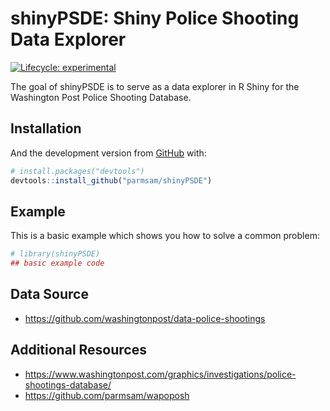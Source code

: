 
<!-- README.md is generated from README.Rmd. Please edit that file -->

# shinyPSDE: Shiny Police Shooting Data Explorer

<!-- badges: start -->

[![Lifecycle:
experimental](https://img.shields.io/badge/lifecycle-experimental-orange.svg)](https://lifecycle.r-lib.org/articles/stages.html#experimental)
<!-- badges: end -->

The goal of shinyPSDE is to serve as a data explorer in R Shiny for the
Washington Post Police Shooting Database.

## Installation

And the development version from [GitHub](https://github.com/) with:

``` r
# install.packages("devtools")
devtools::install_github("parmsam/shinyPSDE")
```

## Example

This is a basic example which shows you how to solve a common problem:

``` r
# library(shinyPSDE)
## basic example code
```

## Data Source

-   <https://github.com/washingtonpost/data-police-shootings>

## Additional Resources

-   <https://www.washingtonpost.com/graphics/investigations/police-shootings-database/>
-   <https://github.com/parmsam/wapoposh>
